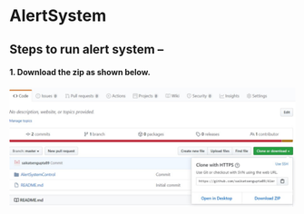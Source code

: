 # AlertSystem

## Steps to run alert system –

#### 1.	Download the zip as shown below.
![alt text](https://github.com/saikatsengupta89/AlertSystem/blob/master/images/Image1.jpg?raw=true)
